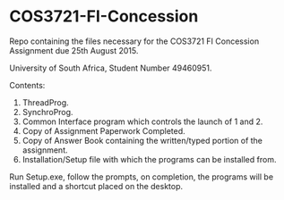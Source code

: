 # COS3721-FI-Concession
Repo containing the files necessary for the COS3721 FI Concession Assignment due 25th August 2015.

University of South Africa, Student Number 49460951.

Contents:

1. ThreadProg.
2. SynchroProg.
3. Common Interface program which controls the launch of 1 and 2.
4. Copy of Assignment Paperwork Completed.
5. Copy of Answer Book containing the written/typed portion of the assignment.
6. Installation/Setup file with which the programs can be installed from.

Run Setup.exe, follow the prompts, on completion, the programs will be installed and a shortcut placed on the desktop.

